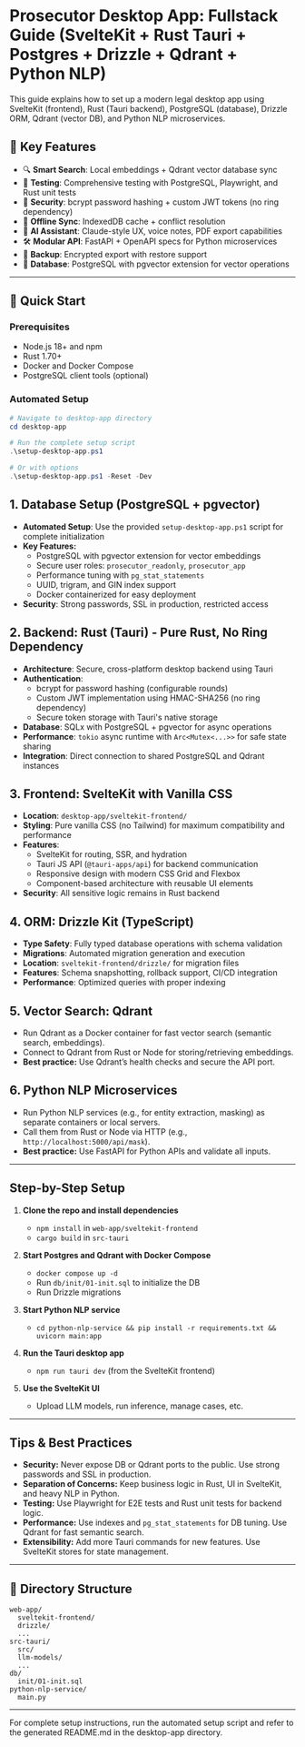 # Prosecutor Desktop App: Fullstack Guide (SvelteKit + Rust Tauri + Postgres + Drizzle + Qdrant + Python NLP)

This guide explains how to set up a modern legal desktop app using SvelteKit (frontend), Rust (Tauri backend), PostgreSQL (database), Drizzle ORM, Qdrant (vector DB), and Python NLP microservices.

## 🚀 Key Features
- 🔍 **Smart Search**: Local embeddings + Qdrant vector database sync
- 🧪 **Testing**: Comprehensive testing with PostgreSQL, Playwright, and Rust unit tests  
- 🔐 **Security**: bcrypt password hashing + custom JWT tokens (no ring dependency)
- 🔄 **Offline Sync**: IndexedDB cache + conflict resolution
- 🎤 **AI Assistant**: Claude-style UX, voice notes, PDF export capabilities
- 🛠 **Modular API**: FastAPI + OpenAPI specs for Python microservices
- 📁 **Backup**: Encrypted export with restore support
- 💾 **Database**: PostgreSQL with pgvector extension for vector operations

---

## 🚀 Quick Start

### Prerequisites
- Node.js 18+ and npm
- Rust 1.70+
- Docker and Docker Compose
- PostgreSQL client tools (optional)

### Automated Setup
```powershell
# Navigate to desktop-app directory
cd desktop-app

# Run the complete setup script
.\setup-desktop-app.ps1

# Or with options
.\setup-desktop-app.ps1 -Reset -Dev
```

## 1. Database Setup (PostgreSQL + pgvector)
- **Automated Setup**: Use the provided `setup-desktop-app.ps1` script for complete initialization
- **Key Features:**
  - PostgreSQL with pgvector extension for vector embeddings
  - Secure user roles: `prosecutor_readonly`, `prosecutor_app`  
  - Performance tuning with `pg_stat_statements`
  - UUID, trigram, and GIN index support
  - Docker containerized for easy deployment
- **Security**: Strong passwords, SSL in production, restricted access

## 2. Backend: Rust (Tauri) - Pure Rust, No Ring Dependency
- **Architecture**: Secure, cross-platform desktop backend using Tauri
- **Authentication**: 
  - bcrypt for password hashing (configurable rounds)
  - Custom JWT implementation using HMAC-SHA256 (no ring dependency)
  - Secure token storage with Tauri's native storage
- **Database**: SQLx with PostgreSQL + pgvector for async operations
- **Performance**: `tokio` async runtime with `Arc<Mutex<...>>` for safe state sharing
- **Integration**: Direct connection to shared PostgreSQL and Qdrant instances

## 3. Frontend: SvelteKit with Vanilla CSS
- **Location**: `desktop-app/sveltekit-frontend/`
- **Styling**: Pure vanilla CSS (no Tailwind) for maximum compatibility and performance
- **Features**: 
  - SvelteKit for routing, SSR, and hydration
  - Tauri JS API (`@tauri-apps/api`) for backend communication
  - Responsive design with modern CSS Grid and Flexbox
  - Component-based architecture with reusable UI elements
- **Security**: All sensitive logic remains in Rust backend

## 4. ORM: Drizzle Kit (TypeScript)
- **Type Safety**: Fully typed database operations with schema validation
- **Migrations**: Automated migration generation and execution
- **Location**: `sveltekit-frontend/drizzle/` for migration files
- **Features**: Schema snapshotting, rollback support, CI/CD integration
- **Performance**: Optimized queries with proper indexing

## 5. Vector Search: Qdrant
- Run Qdrant as a Docker container for fast vector search (semantic search, embeddings).
- Connect to Qdrant from Rust or Node for storing/retrieving embeddings.
- **Best practice:** Use Qdrant’s health checks and secure the API port.

## 6. Python NLP Microservices
- Run Python NLP services (e.g., for entity extraction, masking) as separate containers or local servers.
- Call them from Rust or Node via HTTP (e.g., `http://localhost:5000/api/mask`).
- **Best practice:** Use FastAPI for Python APIs and validate all inputs.

---

## Step-by-Step Setup

1. **Clone the repo and install dependencies**
   - `npm install` in `web-app/sveltekit-frontend`
   - `cargo build` in `src-tauri`

2. **Start Postgres and Qdrant with Docker Compose**
   - `docker compose up -d`
   - Run `db/init/01-init.sql` to initialize the DB
   - Run Drizzle migrations

3. **Start Python NLP service**
   - `cd python-nlp-service && pip install -r requirements.txt && uvicorn main:app`

4. **Run the Tauri desktop app**
   - `npm run tauri dev` (from the SvelteKit frontend)

5. **Use the SvelteKit UI**
   - Upload LLM models, run inference, manage cases, etc.

---

## Tips & Best Practices
- **Security:** Never expose DB or Qdrant ports to the public. Use strong passwords and SSL in production.
- **Separation of Concerns:** Keep business logic in Rust, UI in SvelteKit, and heavy NLP in Python.
- **Testing:** Use Playwright for E2E tests and Rust unit tests for backend logic.
- **Performance:** Use indexes and `pg_stat_statements` for DB tuning. Use Qdrant for fast semantic search.
- **Extensibility:** Add more Tauri commands for new features. Use SvelteKit stores for state management.

---

## 📁 Directory Structure
```
web-app/
  sveltekit-frontend/
  drizzle/
  ...
src-tauri/
  src/
  llm-models/
  ...
db/
  init/01-init.sql
python-nlp-service/
  main.py
```

---

For complete setup instructions, run the automated setup script and refer to the generated README.md in the desktop-app directory.
